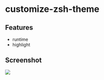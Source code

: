 # customize-zsh-theme

## Features
- runtime
- highlight

## Screenshot

![](http://olrs8j04a.bkt.clouddn.com/18-7-16/24469077.jpg?imageView2/1/h/200)
